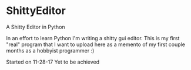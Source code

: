 # ShittyEditor
A Shitty Editor in Python

In an effort to learn Python I'm writing a shitty gui editor.
This is my first "real" program that I want to upload here as a memento
of my first couple months as a hobbyist programmer :)

Started on 11-28-17
Yet to be achieved
